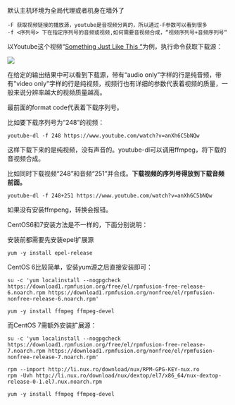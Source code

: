 默认主机环境为全局代理或者机身在墙外了

```
-F 获取视频链接的播放源，youtube是音视频分离的，所以通过-F参数可以看到很多
-f <序列号> 下在指定序列号的音频或视频,如何需要音视频合成，“视频序列号+音频序列号“
```

以Youtube这个视频“[Something Just Like This “](https://www.youtube.com/watch?v=anXh6C5bNQw)为例，执行命令获取下载源：

![](https://www.linuxprobe.com/wp-content/uploads/2018/07/%E5%B1%8F%E5%B9%95%E6%88%AA%E5%9B%BE_4.png)

在给定的输出结果中可以看到下载源，带有“audio only”字样的行是纯音频，带有"video only"字样的行是纯视频，视频行也有详细的参数代表着视频的质量，一般来说分辨率越大的视频质量越高。

最前面的format code代表着下载序列号。

比如要下载序列号为“248”的视频：

```
youtube-dl -f 248 https://www.youtube.com/watch?v=anXh6C5bNQw
```

这样下载下来的是纯视频，没有声音的。youtube-dl可以调用ffmpeg，将下载的音视频合成。

比如同时下载视频“248”和音频“251”并合成。**下载视频的序列号得放到下载音频前面。**

```
youtube-dl -f 248+251 https://www.youtube.com/watch?v=anXh6C5bNQw
```

如果没有安装ffmpeng，转换会报错。

CentOS6和7安装方法是不一样的，下面分别说明：

安装前都需要先安装epel扩展源

```
yum -y install epel-release
```

CentOS 6比较简单，安装yum源之后直接安装即可：

```
su -c 'yum localinstall --nogpgcheck https://download1.rpmfusion.org/free/el/rpmfusion-free-release-6.noarch.rpm https://download1.rpmfusion.org/nonfree/el/rpmfusion-nonfree-release-6.noarch.rpm'

yum -y install ffmpeg ffmpeg-devel
```

而CentOS 7需额外安装扩展源：

```
su -c 'yum localinstall --nogpgcheck https://download1.rpmfusion.org/free/el/rpmfusion-free-release-7.noarch.rpm https://download1.rpmfusion.org/nonfree/el/rpmfusion-nonfree-release-7.noarch.rpm'

rpm --import http://li.nux.ro/download/nux/RPM-GPG-KEY-nux.ro
rpm -Uvh http://li.nux.ro/download/nux/dextop/el7/x86_64/nux-dextop-release-0-1.el7.nux.noarch.rpm

yum -y install ffmpeg ffmpeg-devel
```
